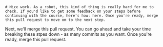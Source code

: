     # Nice work. As a robot, this kind of thing is really hard for me to check. If you'd like to get some feedback on your steps before continuing with the course, here's how: here. Once you're ready, merge this pull request to move on to the next step.

Next, we'll merge this pull request. You can go ahead and take your time breaking these stpes down - as many commits as you want. Once you're ready, merge this pull request.